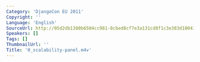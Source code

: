 ```yaml
---
Category: 'DjangoCon EU 2011'
Copyright: ''
Language: 'English'
SourceUrl: http://05d2db1380b6504cc981-8cbed8cf7e3a131cd8f1c3e383d10041.r93.cf2.rackcdn.com/djangocon-eu-2011/0_scalability-panel.m4v
Speakers: []
Tags: []
ThumbnailUrl: ''
Title: '0_scalability-panel.m4v'
---
```


